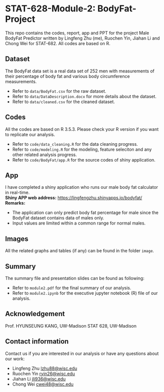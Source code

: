# STAT-628-Module-2: BodyFat-Project
This repo contains the codes, report, app and PPT for the project Male BodyFat Predictor written by Lingfeng Zhu (me), Ruochen Yin, Jiahan Li and Chong Wei for STAT-682. All codes are based on R.

## Dataset
The BodyFat data set is a real data set of 252 men with measurements of their percentage of body fat and various body circumference measurements.  
* Refer to ```data/BodyFat.csv``` for the raw dataset.   
* Refer to ```data/DataDescription.docx``` for more details about the dataset.  
* Refer to ```data/cleaned.csv``` for the cleaned dataset.

## Codes
All the codes are based on R 3.5.3. Please check your R version if you want to replicate our analysis.  
* Refer to ```code/data_cleaning.R``` for the data cleaning progress.  
* Refer to ```code/modeling.R``` for the modeling, feature seleciton and any other related analysis progress.
* Refer to ```code/BodyFat/app.R``` for the source codes of shiny application.

## App
I have completed a shiny application who runs our male body fat calculator in real-time.   
**Shiny APP web address:** https://lingfengzhu.shinyapps.io/bodyfat/  
**Remarks:** 
* The application can only predict body fat percentage for male since the BodyFat dataset contains data of males only.
* Input values are limited within a common range for normal males.

## Images
All  the related graphs and tables (if any) can be found in the folder ```image```.

## Summary
The summary file and presentation slides can be found as following:
* Refer to ```module2.pdf``` for the final summary of our analysis.
* Refer to ```module2.ipynb``` for the executive jupyter notebook (R) file of our analysis.

## Acknowledgement
Prof. HYUNSEUNG KANG, UW-Madison
STAT 628, UW-Madison

## Contact information
Contact us if you are interested in our analysis or have any questions about our work:
* Lingfeng Zhu  lzhu88@wisc.edu
* Ruochen Yin   ryin26@wisc.edu
* Jiahan Li     jli936@wisc.edu
* Chong Wei     cwei48@wisc.edu

